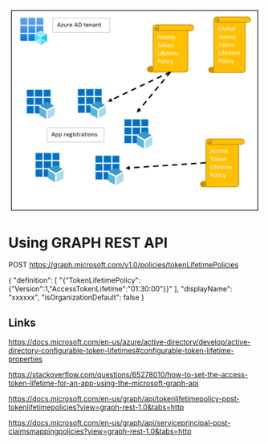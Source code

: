 

![setup](./wwwroot/images/tokenPolicyOverview_01.png)

# Using GRAPH REST API

POST https://graph.microsoft.com/v1.0/policies/tokenLifetimePolicies

{
  "definition": [
    "{\"TokenLifetimePolicy\":{\"Version\":1,\"AccessTokenLifetime\":\"01:30:00\"}}"
  ],
  "displayName": "xxxxxx",
  "isOrganizationDefault": false
}

## Links

https://docs.microsoft.com/en-us/azure/active-directory/develop/active-directory-configurable-token-lifetimes#configurable-token-lifetime-properties

https://stackoverflow.com/questions/65278010/how-to-set-the-access-token-lifetime-for-an-app-using-the-microsoft-graph-api

https://docs.microsoft.com/en-us/graph/api/tokenlifetimepolicy-post-tokenlifetimepolicies?view=graph-rest-1.0&tabs=http

https://docs.microsoft.com/en-us/graph/api/serviceprincipal-post-claimsmappingpolicies?view=graph-rest-1.0&tabs=http

